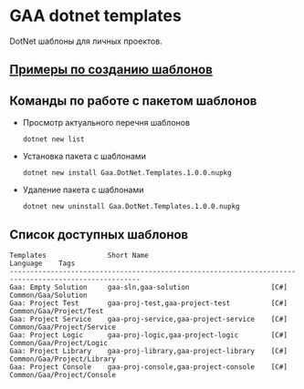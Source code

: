 # GAA dotnet templates

DotNet шаблоны для личных проектов.

## [Примеры по созданию шаблонов](https://github.com/dotnet/dotnet-template-samples)

## Команды по работе с пакетом шаблонов

- Просмотр актуального перечня шаблонов
  ```console
  dotnet new list
  ```

- Установка пакета с шаблонами
  ```console
  dotnet new install Gaa.DotNet.Templates.1.0.0.nupkg
  ```

- Удаление пакета с шаблонами
  ```console
  dotnet new uninstall Gaa.DotNet.Templates.1.0.0.nupkg
  ```

## Список доступных шаблонов

```console
Templates               Short Name                              Language    Tags
------------------------------------------------------------------------------------------------------
Gaa: Empty Solution     gaa-sln,gaa-solution                    [C#]        Common/Gaa/Solution
Gaa: Project Test       gaa-proj-test,gaa-project-test          [C#]        Common/Gaa/Project/Test
Gaa: Project Service    gaa-proj-service,gaa-project-service    [C#]        Common/Gaa/Project/Service
Gaa: Project Logic      gaa-proj-logic,gaa-project-logic        [C#]        Common/Gaa/Project/Logic
Gaa: Project Library    gaa-proj-library,gaa-project-library    [C#]        Common/Gaa/Project/Library
Gaa: Project Console    gaa-proj-console,gaa-project-console    [C#]        Common/Gaa/Project/Console
```